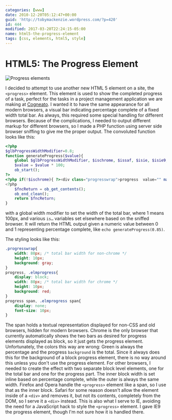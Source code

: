 ```yaml
---
categories: [www]
date: 2010-12-20T05:12:47+00:00
guid: 'http://tobymackenzie.wordpress.com/?p=420'
id: 444
modified: 2017-03-20T22:24:15-05:00
name: html5-the-progress-element
tags: [css, elements, html5, style]
---
```


HTML5: The Progress Element
===========================

![](https://www.tobymackenzie.com/_/wp-content/uploads/2010/12/screen-shot-2010-12-20-at-10-12-20-00-17-50.png "Progress elements")

I decided to attempt to use another new HTML 5 element on a site, the `<progress>` element.  This element is used to show the completed progress of a task, perfect for the tasks in a project management application we are making at [Cogneato](http://cogneato.com).  I wanted it to have the same appearance for all modern browsers, a visual bar indicating percentage complete of a fixed width total bar.  As always, this required some special handling for different browsers.  Because of the complications, I needed to output different markup for different browsers, so I made a PHP function using server side browser sniffing to give me the proper output.  The convoluted function looks like this:

``` php
<?php
$glbProgressWidthModifier=0.8;
function generateProgress($value){
	global $glbProgressWidthModifier, $ischrome, $issaf, $isie, $isie9;
	$value = $value * 100;
	ob_start();
?>
<?php if(!$ischrome){ ?><div class="progresswrap">progress  value="" max="100" class="elmprogress" style="width:px;"><span>%</span>></div><?php } ?>	
<?php
	$fncReturn = ob_get_contents();
	ob_end_clean();
	return $fncReturn;
}
```

with a global width modifier to set the width of the total bar, where 1 means 100px, and various `is…` variables set elsewhere based on the sniffed browser.  It will return the HTML output given a numeric value between 0 and 1 representing percentage complete, like `echo generateProgress(0.85)`.

<!--more-->

The styling looks like this:

``` css
.progresswrap{
	width: 80px; /* total bar width for non-chrome */
	height: 10px;
	background: gray;
}
progress, .elmprogress{
	display: block;
	width: 80px; /* total bar width for chrome */
	height: 10px;
	background: red;
}
progress span, .elmprogress span{
	display: none;
	font-size: 10px;
}
```

The span holds a textual representation displayed for non-CSS and old browsers, hidden for modern browsers.  Chrome is the only browser that currently automatically shows the two bars as desired for progress elements displayed as block, so it just gets the progress element.  Unfortunately, the colors this way are wrong:  Green is always the percentage and the progress `background` is the total.  Since it always does this for the background of a block progress element, there is no way around this unless you don't use the progress element.  For other browsers, I needed to create the effect with two separate block level elements, one for the total bar and one for the progress part.  The inner block width is set inline based on percentage complete, while the outer is always the same width.  Firefox and Opera handle the `<progress>` element like a span, so I use that as the inner block.  Safari for some reason doesn't allow the element inside of a `<div>` and removes it, but not its contents, completely from the DOM, so I serve it a `<div>` instead.  This is also what I serve to IE, avoiding the need for a JavaScript hack to style the `<progress>` element.  I gave IE9 the progress element, though I'm not sure how it is handled there.
